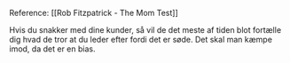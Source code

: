 Reference: [[Rob Fitzpatrick - The Mom Test]]

Hvis du snakker med dine kunder, så vil de det meste af tiden blot fortælle dig hvad de tror at du leder efter fordi det er søde. Det skal man kæmpe imod, da det er en bias.